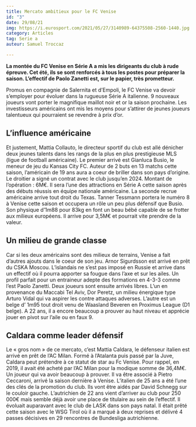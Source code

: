 ```yaml
---
title: Mercato ambitieux pour le FC Venise
id: "3"
date: 29/08/21
img: https://i.eurosport.com/2021/05/27/3140989-64375508-2560-1440.jpg
category: Articles
tag: Serie a
auteur: Samuel Troccaz

---
```

**La montée du FC Venise en Série A a mis les dirigeants du club à rude épreuve. Cet été, ils se sont renforcés à tous les postes pour préparer la saison. L’effectif de Paolo Zanetti est, sur le papier, très prometteur.**

Promus en compagnie de Salernita et d’Empoli, le FC Venise va devoir s’employer pour évoluer dans la rugueuse Série A italienne. 9 nouveaux joueurs vont porter le magnifique maillot noir et or la saison prochaine. Les investisseurs américains ont mis les moyens pour s’attirer de jeunes joueurs talentueux qui pourraient se revendre à prix d’or.

## L’influence américaine

Et justement, Mattia Collauto, le directeur sportif du club est allé dénicher deux jeunes talents dans les rangs de la plus en plus prestigieuse MLS (ligue de football américaine). Le premier arrivé est Gianluca Busio, le meneur de jeu du Kansas City FC. Auteur de 2 buts en 13 matchs cette saison, l’américain de 19 ans aura a coeur de briller dans son pays d’origine. Le droitier a signé un contrat avec le club jusqu’en 2024. Montant de l’opération : 6M€. Il sera l’une des attractions en Série A cette saison après des débuts réussis en équipe nationale américaine. La seconde recrue américaine arrive tout droit du Texas. Tanner Tessmann portera le numéro 8 à Venise cette saison et occupera un rôle un peu plus défensif que Busio. Son physique d’1m88 pour 83kg en font un beau bébé capable de se frotter aux milieux européens. Il arrive pour 3,5M€ et pourrait vite prendre de la valeur.

## Un milieu de grande classe

Car si les deux américains sont des milieux de terrains, Venise a fait d’autres ajouts dans le coeur de son jeu. Arnor Sigurdsson est arrivé en prêt du CSKA Moscou. L’islandais ne s’est pas imposé en Russie et arrive dans un effectif où il pourra apporter sa fougue dans l’axe et sur les ailes. Un profil parfait pour un entraineur adepte des formations en 4-3-3 comme l’est Paolo Zanetti. Deux joueurs sont ensuite arrivés libres. L’un en provenance du Maccabi Tel Aviv, Dor Peretz, un milieu énergique type Arturo Vidal qui va aspirer les contre attaques adverses. L’autre est un belge d’ 1m95 tout droit venu de Waasland Beveren en Proximus League (D1 belge). A 22 ans, il a encore beaucoup a prouver au haut niveau et apprécie jouer en pivot sur l’aile ou en faux 9.

## Caldara comme leader défensif

Le « gros nom » de ce mercato, c’est Mattia Caldara, le défenseur italien est arrivé en prêt de l’AC Milan. Formé à l’Atalanta puis passé par la Juve, Caldara peut prétendre à ce statut de star au Fc Venise. Pour rappel, en 2019, il avait été acheté par l’AC Milan pour la modique somme de 36,4M€. Un joueur qui va avoir beaucoup à prouver. Il va être associé à Pietro Ceccaroni, arrivé la saison dernière à Venise. L’italien de 25 ans a été l’une des clés de la promotion du club. Ils vont être aidés par David Schnegg sur le couloir gauche. L’autrichien de 22 ans vient d’arriver au club pour 250 000€ mais semble déjà avoir une place de titulaire au sein de l’effectif. Il évoluait auparavant avec le club de LASK dans son pays natal. Il était prêté cette saison avec le WSG Tirol où il a marqué à deux reprises et délivré 4 passes décisives en 29 rencontres de Bundesliga autrichienne.